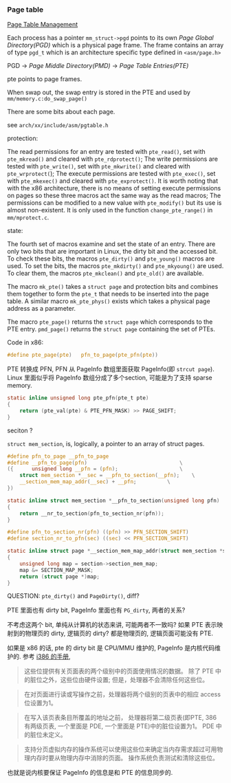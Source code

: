### Page table

[Page Table Management](https://www.kernel.org/doc/gorman/html/understand/understand006.html)

Each process has a pointer `mm_struct->pgd` points to its own *Page Global
Directory(PGD)* which is a physical page frame. The frame contains an array
of type `pgd_t` which is an architecture specific type defined in `<asm/page.h>`

PGD -> *Page Middle Directory(PMD)* -> *Page Table Entries(PTE)*

pte points to page frames.

When swap out, the swap entry is stored in the PTE and used by
`mm/memory.c:do_swap_page()`

There are some bits about each page. 

see `arch/xx/include/asm/pgtable.h`

protection:

The read permissions for an entry are tested with `pte_read()`, set with `pte_mkread()` and
cleared with `pte_rdprotect()`;
The write permissions are tested with `pte_write()`, set with `pte_mkwrite()` and cleared with
`pte_wrprotect(`);
The execute permissions are tested with `pte_exec()`, set with `pte_mkexec()` and cleared with
`pte_exprotect()`. It is worth noting that with the x86 architecture, there is no means of
setting execute permissions on pages so these three macros act the same way as the read
macros;
The permissions can be modified to a new value with `pte_modify()` but its use is almost
non-existent. It is only used in the function `change_pte_range()` in `mm/mprotect.c`.

state:

The fourth set of macros examine and set the state of an entry. There are only two bits
that are important in Linux, the dirty bit and the accessed bit. To check these bits, the
macros `pte_dirty()` and `pte_young()` macros are used. To set the bits, the macros
`pte_mkdirty()` and `pte_mkyoung()` are used. To clear them, the macros `pte_mkclean()` and
`pte_old()` are available.


The macro `mk_pte()` takes a `struct page` and protection bits and combines them together to
form the `pte_t` that needs to be inserted into the page table. A similar macro
`mk_pte_phys()` exists which takes a physical page address as a parameter.


The macro `pte_page()` returns the `struct page` which corresponds to the PTE entry.
`pmd_page()` returns the `struct page` containing the set of PTEs.


Code in x86:

``` c
#define pte_page(pte)	pfn_to_page(pte_pfn(pte))
```

PTE 转换成 PFN, PFN 从 PageInfo 数组里面获取 PageInfo(即 `strcut page`). 
Linux 里面似乎将 PageInfo 数组分成了多个section, 可能是为了支持 sparse memory.


``` c
static inline unsigned long pte_pfn(pte_t pte)
{
	return (pte_val(pte) & PTE_PFN_MASK) >> PAGE_SHIFT;
}
```

seciton ?

`struct mem_section`, is, logically, a pointer to an array of struct pages.

``` c
#define pfn_to_page __pfn_to_page
#define __pfn_to_page(pfn)                              \
({      unsigned long __pfn = (pfn);                    \
	struct mem_section *__sec = __pfn_to_section(__pfn);    \
	__section_mem_map_addr(__sec) + __pfn;          \
})

static inline struct mem_section *__pfn_to_section(unsigned long pfn)
{
	return __nr_to_section(pfn_to_section_nr(pfn));
}

#define pfn_to_section_nr(pfn) ((pfn) >> PFN_SECTION_SHIFT)
#define section_nr_to_pfn(sec) ((sec) << PFN_SECTION_SHIFT)

static inline struct page *__section_mem_map_addr(struct mem_section *section)
{
	unsigned long map = section->section_mem_map;
	map &= SECTION_MAP_MASK;
	return (struct page *)map;
}
```

QUESTION: `pte_dirty()` and `PageDirty()`, diff?

PTE 里面也有 dirty bit, PageInfo 里面也有 `PG_dirty`, 两者的关系?

不考虑这两个 bit, 单纯从计算机的状态来讲, 可能两者不一致吗?
如果 PTE 表示映射到的物理页的 dirty, 逻辑页的 dirty? 都是物理页的, 
逻辑页面可能没有 PTE.

如果是 x86 的话, pte 的 dirty bit 是 CPU/MMU 维护的, PageInfo 是内核代码维护的.
参考 [i386 的手册](https://pdos.csail.mit.edu/6.828/2018/readings/i386/s05_02.htm),

> 这些位提供有关页面表的两个级别中的页面使用情况的数据。
> 除了 PTE 中的脏位之外，这些位由硬件设置; 但是，处理器不会清除任何这些位。

> 在对页面进行读或写操作之前，处理器将两个级别的页表中的相应 access 位设置为1。

> 在写入该页表条目所覆盖的地址之前，
> 处理器将第二级页表(即PTE, 386 有两级页表, 一个里面是 PDE, 一个里面是 PTE)中的脏位设置为1。 
> PDE 中的脏位未定义。

> 支持分页虚拟内存的操作系统可以使用这些位来确定当内存需求超过可用物理内存时要从物理内存中消除的页面。
> 操作系统负责测试和清除这些位。

也就是说内核要保证 PageInfo 的信息是和 PTE 的信息同步的.



